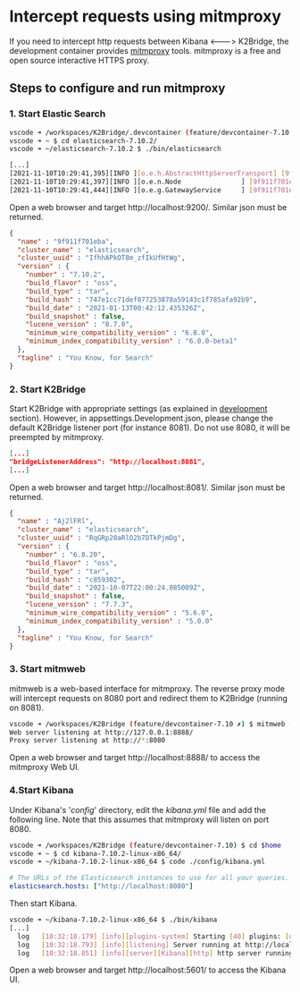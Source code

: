 # Intercept requests using mitmproxy

If you need to intercept http requests between Kibana <---> K2Bridge, the development container provides [mitmproxy](https://mitmproxy.org/) tools. mitmproxy is a free and open source interactive HTTPS proxy.

## Steps to configure and run mitmproxy

### 1. Start Elastic Search

```bash
vscode ➜ /workspaces/K2Bridge/.devcontainer (feature/devcontainer-7.10 ✗) $ cd $home
vscode ➜ ~ $ cd elasticsearch-7.10.2/
vscode ➜ ~/elasticsearch-7.10.2 $ ./bin/elasticsearch

[...]
[2021-11-10T10:29:41,395][INFO ][o.e.h.AbstractHttpServerTransport] [9f911f701eba] publish_address {127.0.0.1:9200}, bound_addresses {127.0.0.1:9200}
[2021-11-10T10:29:41,397][INFO ][o.e.n.Node               ] [9f911f701eba] started
[2021-11-10T10:29:41,444][INFO ][o.e.g.GatewayService     ] [9f911f701eba] recovered [0] indices into cluster_state
```

Open a web browser and target http://localhost:9200/. Similar json must be returned.

```json
{
  "name" : "9f911f701eba",
  "cluster_name" : "elasticsearch",
  "cluster_uuid" : "IfhhAPkOT8m_zfIkUfHtWg",
  "version" : {
    "number" : "7.10.2",
    "build_flavor" : "oss",
    "build_type" : "tar",
    "build_hash" : "747e1cc71def077253878a59143c1f785afa92b9",
    "build_date" : "2021-01-13T00:42:12.435326Z",
    "build_snapshot" : false,
    "lucene_version" : "8.7.0",
    "minimum_wire_compatibility_version" : "6.8.0",
    "minimum_index_compatibility_version" : "6.0.0-beta1"
  },
  "tagline" : "You Know, for Search"
}
```

### 2. Start K2Bridge

Start K2Bridge with appropriate settings (as explained in [development](./development.md) section). 
However, in appsettings.Development.json, please change the default K2Bridge listener port (for instance 8081). Do not use 8080, it will be preempted by mitmproxy.

``` json
[...]
"bridgeListenerAddress": "http://localhost:8081",
[...]
```

Open a web browser and target http://localhost:8081/. Similar json must be returned.

```json
{
  "name" : "Aj2lFRl",
  "cluster_name" : "elasticsearch",
  "cluster_uuid" : "RqGRp20aRlO2b7DTkPjmDg",
  "version" : {
    "number" : "6.8.20",
    "build_flavor" : "oss",
    "build_type" : "tar",
    "build_hash" : "c859302",
    "build_date" : "2021-10-07T22:00:24.085009Z",
    "build_snapshot" : false,
    "lucene_version" : "7.7.3",
    "minimum_wire_compatibility_version" : "5.6.0",
    "minimum_index_compatibility_version" : "5.0.0"
  },
  "tagline" : "You Know, for Search"
}
```

### 3. Start mitmweb 

mitmweb is a web-based interface for mitmproxy. The reverse proxy mode will intercept requests on 8080 port and redirect them to K2Bridge (running on 8081). 

```bash
vscode ➜ /workspaces/K2Bridge (feature/devcontainer-7.10 ✗) $ mitmweb --web-port 8888 --mode reverse:http://localhost:8081
Web server listening at http://127.0.0.1:8888/
Proxy server listening at http://*:8080
```

Open a web browser and target http://localhost:8888/ to access the mitmproxy Web UI.

### 4.Start Kibana

Under Kibana's '*config*' directory, edit the *kibana.yml* file and add the following line. Note that this assumes that mitmproxy will listen on port 8080.

```bash
vscode ➜ /workspaces/K2Bridge (feature/devcontainer-7.10) $ cd $home
vscode ➜ ~ $ cd kibana-7.10.2-linux-x86_64/
vscode ➜ ~/kibana-7.10.2-linux-x86_64 $ code ./config/kibana.yml
```
```yaml
# The URLs of the Elasticsearch instances to use for all your queries.
elasticsearch.hosts: ["http://localhost:8080"]
```

Then start Kibana.
```bash
vscode ➜ ~/kibana-7.10.2-linux-x86_64 $ ./bin/kibana
[...]
  log   [10:32:18.179] [info][plugins-system] Starting [40] plugins: [usageCollection,telemetryCollectionManager,telemetry,kibanaUsageCollection,securityOss,newsfeed,mapsLegacy,kibanaLegacy,share,legacyExport,embeddable,expressions,data,home,console,apmOss,management,indexPatternManagement,advancedSettings,savedObjects,dashboard,visualizations,inputControlVis,visTypeVega,visTypeTimelion,timelion,visTypeTable,visTypeMarkdown,tileMap,regionMap,visualize,esUiShared,charts,visTypeTimeseries,visTypeVislib,visTypeTagcloud,visTypeMetric,discover,savedObjectsManagement,bfetch]
  log   [10:32:18.793] [info][listening] Server running at http://localhost:5601
  log   [10:32:18.851] [info][server][Kibana][http] http server running at http://localhost:5601
```

Open a web browser and target http://localhost:5601/ to access the Kibana UI.